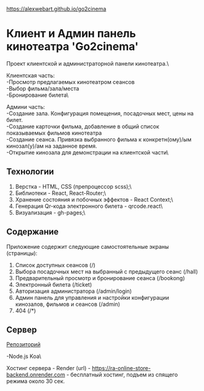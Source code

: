https://alexwebart.github.io/go2cinema

# Клиент и Админ панель кинотеатра 'Go2cinema'

Проект клиентской и администраторной панели кинотеатра.\

Клиентская часть:\
-Просмотр предлагаемых кинотеатром сеансов\
-Выбор фильма/зала/места\
-Бронирование билета\

Админи часть:\
-Создание зала. Конфигурация помещения, посадочных мест, цены на билет.\
-Создание карточки фильма, добавление в общий список показываемых фильмов кинотеатра\
-Создание сеанса. Привязка выбранного фильма к конкретн(ому)/ым кинозал(у)/ам на заданное время.\
-Открытие кинозала для демонстрации на клиентской части\


## Технологии

1. Верстка - HTML, CSS (препроцессор scss);\
1. Библиотеки - Rеact, React-Router;\
1. Хранение состояния и побочных эффектов - React Context;\
1. Генерация Qr-кода электронного билета - qrcode.react\
1. Визуализация - gh-pages;\

## Содержание

Приложение содержит следующие самостоятельные экраны (страницы):

1. Список доступных сеансов (/)
1. Выбора посадочных мест на выбранный с предыдущего сеанс (/hall)
1. Предварительный просмотр и бронирование сеанса (/bookong)
1. Электронный билета (/ticket)
1. Авторизация администратора (/admin/login)
1. Админ панель для управления и настройки конфигурации кинозалов, фильмов и сеансов (/admin)
1. 404 (/*)


## Cервер
[Репозиторий](https://github.com/AlexWEBArt/go2cinema-backend)

-Node.js Koa\

Хостинг сервера - Render (url) - https://ra-online-store-backend.onrender.com - бесплатный хостинг, подъем из спящего режима около 30 сек.
